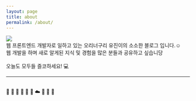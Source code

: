 ```yaml
---
layout: page
title: about
permalink: /about/
---
```


<img class="col one right" src="/img/prof_pic.jpg">

<br/>
웹 프론트엔드 개발자로 일하고 있는 오리너구리 유진이의 소소한 블로그 입니다.☺️
<br/>
웹 개발을 하며 새로 알게된 지식 및 경험을 많은 분들과 공유하고 싶습니당
<br/><br/>
오늘도 모두들 즐코하세요! 💻

<br/>
<hr/>
<br/>
<span class="contacticon center">
	<a href="mailto:gusdbwls9772@gmail.com"><i class="fa fa-envelope-square"></i></a>
	<a href="https://github.com/HyunYuJin" target="_blank"><i class="fa fa-github-square"></i></a>
	<!-- <a href="https://www.linkedin.com" target="_blank"><i class="fa fa-linkedin-square"></i></a>
	<a href="http://tumblr.com" target="_blank"><i class="fa fa-tumblr-square"></i></a>
	<a href="https://twitter.com" target="_blank"><i class="fa fa-twitter-square"></i></a> -->
</span>

<div class="col three caption">
	🦄 🦋 💖 🍕 🍋	🎀 ☁️ 🐷	🥑 💜	
</div>
